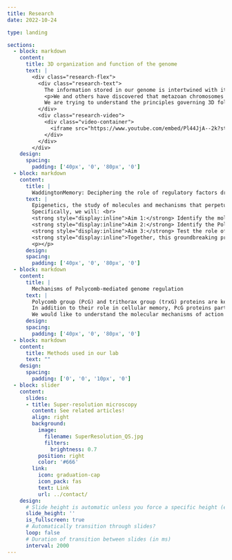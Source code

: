 ```yaml
---
title: Research
date: 2022-10-24

type: landing

sections:
  - block: markdown
    content:
      title: 3D organization and function of the genome
      text: |
        <div class="research-flex">
          <div class="research-text">
            The information stored in our genome is intertwined with its function, such that, when cells are submitted to specific sets of conditions, they may pass on to their progeny their functional state. Since DNA has been identified as a critical carrier of genetic information and since the same DNA can correspond to alternative, heritable functional states in certain cases, this transmission of cellular memory has been dubbed epigenetic inheritance. In the most spectacular way, this extends to inheritance of a phenotypic trait into subsequent generation, a phenomenon for which Conrad H. Waddington provided evidence some sixty years ago and which is well documented in plants. However, to which extent epigenetic inheritance operates in animals is hotly debated. Chromatin and its higher-order organization are epigenetic components that play an essential role in genome regulation. Both the DNA molecule and the nucleosomal histones can be extensively modified in a way that impinges on gene expression and may be inherited as well as erased upon specific regulatory cues. Furthermore, chromatin fibers can be folded into yet higher-order structures and chromosomes are confined in discrete “territories”. <br>
            <p>We and others have discovered that metazoan chromosomes share a modular organization of their chromatin in structures called “Physical domains” or “Topologically Associating Domains” (TADs). TADs can be defined as linear units of chromatin that fold as discrete three-dimensional (3D) structures tending to favor internal, rather than external, chromatin interactions. TADs are delimited by boundaries, which contain housekeeping genes and insulator sites. They are detected by methods such as Hi-C, which allows genome-wide identification of chromatin contacts, and they correspond to Chromosomal Domains (CDs), previously identified by microscopy. The investigation of chromatin landscapes in metazoa through genome-wide association studies proved to be a fruitful approach. Theoretically, a huge number of chromatin types based on different combinations of chromatin-associated marks would be possible but, in fact, every report basically recapitulated the presence of an active chromatin environment, sometimes further subdivided, and of three major types of repressive chromatin: a Polycomb-repressed environment, a null environment and a heterochromatic environment. Strikingly, TADs were found to overlap with linear chromatin domains, indicating that epigenomic labeling of chromosome domains is intimately linked to their 3D folding. </p>
            We are trying to understand the principles governing 3D folding of the genome, from establishment of chromatin loops to the generation of chromosome domains, compartments, territories and the establishment of interchromosomal interactions. We use Drosophila, but also mouse and human cells, and state of the art molecular, genomic, computational and imaging approaches, in order to reach an integrated understanding of these different levels of genome organization.
          </div>
          <div class="research-video">
            <div class="video-container">
              <iframe src="https://www.youtube.com/embed/Pl44JjA--2k?start=1" frameborder="0" allowfullscreen title="Cavalli Lab Research Video"></iframe>
            </div>
          </div>
        </div>
    design:
      spacing:
        padding: ['40px', '0', '80px', '0']
  - block: markdown
    content:
      title: |
        WaddingtonMemory: Deciphering the role of regulatory factors driving epigenetic inheritance of alternative chromatin states
      text: |
        Epigenetics, the study of molecules and mechanisms that perpetuate alternative gene activity states in the context of the same DNA sequence, is an exciting field with important epistemological and biomedical implications, but the molecular mechanisms underlying epigenetic inheritance are still little understood. Polycomb group proteins are pleiotropic chromatin components that have been suggested to be capable of driving epigenetic inheritance and their dysregulation leads to cell fate changes and is associated with cancer. Recently, we discovered that a transient decrease in expression of a Polycomb gene can drive the formation of tumors of epigenetic nature, i.e. in the absence of DNA mutations. The goal of WaddingtonMemory is to decipher how epigenetic components can lead to stable changes in cell fate. <br>
        Specifically, we will: <br>
        <strong style="display:inline">Aim 1:</strong> Identify the molecular steps leading to epigenetic cell fate derailment following transient Polycomb protein depletion in Drosophila. We will perform a time-course study using bulk and single-cell multiomic and imaging approaches in order to dissect the dynamics of cell fate transformation. <br>
        <strong style="display:inline">Aim 2:</strong> Identify the Polycomb-targets leading to cell fate dysregulation and decipher their mechanistic role. We will test candidate factors identified in Aim 1 in order to identify those that drive cell fate derailment and to elucidate their mode of action. <br>
        <strong style="display:inline">Aim 3:</strong> Test the role of epigenetic inheritance in mammalian cell differentiation. We will analyse the role of epigenetic inheritance in mouse gastruloids, an in vitro system that reflects cell differentiation events typically found in early embryogenesis. <br> 
        <strong style="display:inline">Together, this groundbreaking project will reveal how epigenetic components drive cell fate derailment and it will establish robust paradigms that can be utilized by the scientific community to discriminate between epigenetic inheritance and DNA sequence-mediated cell transformation.</strong>
        <p></p>
      design:
      spacing:
        padding: ['40px', '0', '80px', '0']
  - block: markdown
    content:
      title: |
        Mechanisms of Polycomb-mediated genome regulation
      text: |
        Polycomb group (PcG) and trithorax group (trxG) proteins are key regulators of the expression of major developmental genes. PcG proteins are able to silence gene expression, while trxG proteins counteract gene silencing in the appropriate cells. The current model proposes that a sequence-specific DNA binding protein called PHO binds at so-called Polycomb response elements (PREs). PHO might recruit the PcG complex called PRC2, which contains the core subunits E(z), a histone methyltransferase that trimethylates histone H3 lysine 27 (H3K27me3), Su(z)12, Esc and Nurf55. H3K27me3 might then be recognized by the chromo domain of the PC subunits of PRC1, which also contains Ph, PSC and Sce/dRing. Once recruited, PcG complexes can propagate silencing through cell division. Genome-wide mapping studies have shown that PcG target genes encode for components controlling major signalling pathways and, importantly, PcG misexpression has also been associated with many cancer types, including breast and prostate cancer. <br>
        In addition to their role in cellular memory, PcG proteins participate in dynamic gene regulatory processes. In flies, different cell lines have a partially different set of PcG bound sites and H3K27me3-marked genomic regions change during development. In mammalian embryonic stem cells, many PcG target genes have been reported to bear both repression- and activation-associated marks. Upon differentiation, these “bivalent states” are resolved into fully active or fully repressed. In some instances, PcG components may even activate transcription, although it is unclear whether this phenomenon is widespread or rare. Importantly, PcG proteins regulate the organization of their target genes in the three-dimensional space of the nucleus, and this regulatory function is involved in the maintenance of cellular memory. <br>
        We would like to understand the molecular mechanisms of action of these factors, the role of regulation of higher order chromatin structure and nuclear organization in gene regulation, and the key molecular pathways that are mobilized by these proteins to coordinate the regulation of cell differentiation with that of cell proliferation. In particular, our research aims at (1) understanding, on a genome-wide scale, how these proteins are targeted to DNA and what are the consequences of this targeting on chromatin structure (2) understanding the effect of PcG proteins on cell proliferation, cell differentiation and cell polarity, and to dissecting the key components regulated by PcG proteins to modulate these pathways in specific tissues and developmental processes; (3) identifying the rules governing the distribution of their target genes in the cell nucleus and the effect of this organization on gene expression.
      design:
      spacing:
        padding: ['40px', '0', '80px', '0']
  - block: markdown
    content:
      title: Methods used in our lab
      text: ""
    design:
      spacing:
        padding: ['0', '0', '10px', '0']
  - block: slider
    content:
      slides:
      - title: Super-resolution microscopy
        content: See related articles!
        align: right
        background:
          image:
            filename: SuperResolution_QS.jpg
            filters:
              brightness: 0.7
          position: right
          color: '#666'
        link:
          icon: graduation-cap
          icon_pack: fas
          text: Link
          url: ../contact/
    design:
      # Slide height is automatic unless you force a specific height (e.g. '400px')
      slide_height: ''
      is_fullscreen: true
      # Automatically transition through slides?
      loop: false
      # Duration of transition between slides (in ms)
      interval: 2000
---
```

